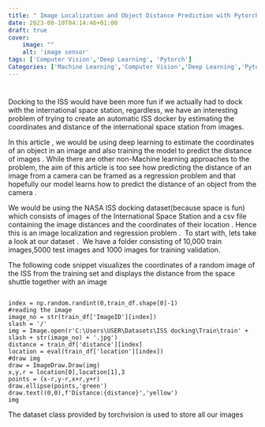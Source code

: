 ```yaml
---
title: " Image Localization and Object Distance Prediction with Pytorch."
date: 2023-08-10T04:14:46+01:00
draft: true
cover:
    image: ""
    alt: 'image sensor'
tags: ['Computer Vision','Deep Learning', 'Pytorch']
Categories: ['Machine Learning','Computer Vision','Deep Learning','Pytorch']
---
```


#
Docking to the ISS would have been more fun if we actually had to dock with the international space station, regardless, we have an interesting problem of trying to create an automatic ISS docker by estimating the coordinates and distance of the international space station from images. 


In this article , we would be using deep learning to estimate the coordinates of an object in an image and also training the model to predict the distance of images . While there are other non-Machine learning approaches to the problem, the aim of this article is too see how predicting the distance of an image from a camera can be framed as a regression problem and that hopefully our model learns how to predict the distance of an object from the camera .
<image> 

We would be using the NASA ISS docking dataset(because space is fun) which consists of images of the International Space Station and a csv file containing the image distances and the coordinates of their location . Hence this is an image localization and regression problem . 
To start with, lets take a look at our dataset . 
We have a folder consisting of 10,000 train images,5000 test images and 1000 images for training validation. 

The following code snippet visualizes the coordinates of a random image of the ISS from the training set and displays the distance from the space shuttle together with an image

<image>

```
index = np.random.randint(0,train_df.shape[0]-1)
#reading the image
image_no = str(train_df['ImageID'][index])
slash = '/'
img = Image.open(r'C:\Users\USER\Datasets\ISS docking\Train\train' + slash + str(image_no) + '.jpg')
distance = train_df['distance'][index]
location = eval(train_df['location'][index])
#draw img
draw = ImageDraw.Draw(img)
x,y,r = location[0],location[1],3
points = (x-r,y-r,x+r,y+r)
draw.ellipse(points,'green')
draw.text((0,0),f'Distance:{distance}','yellow')
img 
```
The dataset class provided by torchvision is used to store all our images